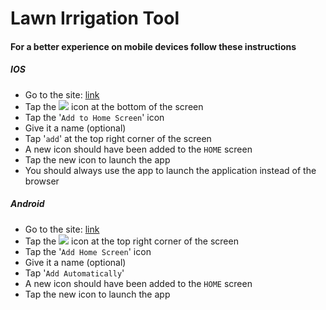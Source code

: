 # Lawn Irrigation Tool

#### For a better experience on mobile devices follow these instructions

##### IOS

- Go to the site: [link](https://alexsinfarosa.github.io/lawn-irrigation-tool/)
- Tap the <img src="https://png.icons8.com/ios/18/000000/level-up.png"> icon at the bottom of the screen
- Tap the '`Add to Home Screen`' icon
- Give it a name (optional)
- Tap '`add`' at the top right corner of the screen
- A new icon should have been added to the `HOME` screen
- Tap the new icon to launch the app
- You should always use the app to launch the application instead of the browser

##### Android

- Go to the site: [link](https://alexsinfarosa.github.io/lawn-irrigation-tool/)
- Tap the <img src="https://png.icons8.com/material/18/000000/menu-2.png"> icon at the top right corner of the screen
- Tap the '`Add Home Screen`' icon
- Give it a name (optional)
- Tap '`Add Automatically`'
- A new icon should have been added to the `HOME` screen
- Tap the new icon to launch the app